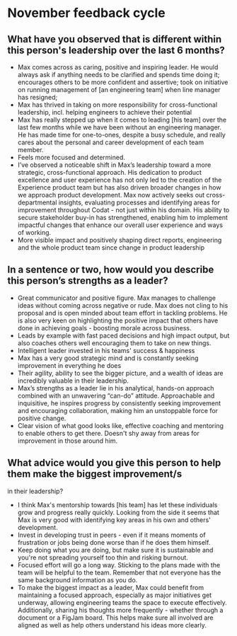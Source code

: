 # November feedback cycle

## What have you observed that is different within this person's leadership over the last 6 months?

- Max comes across as caring, positive and inspiring leader. He would always ask if
anything needs to be clarified and spends time doing it; encourages others to be
more confident and assertive; took on initiative on running management of [an engineering team]
when line manager has resigned;
- Max has thrived in taking on more responsibility for cross-functional leadership, incl.
helping engineers to achieve their potential
- Max has really stepped up when it comes to leading [his team] over the last few
months while we have been without an engineering manager. He has made time for
one-to-ones, despite a busy schedule, and really cares about the personal and
career development of each team member.
- Feels more focused and determined.
- I’ve observed a noticeable shift in Max’s leadership toward a more strategic,
cross-functional approach. His dedication to product excellence and user experience
has not only led to the creation of the Experience product team but has also driven
broader changes in how we approach product development. Max now actively seeks
out cross-departmental insights, evaluating processes and identifying areas for
improvement throughout Codat - not just within his domain. His ability to secure
stakeholder buy-in has strengthened, enabling him to implement impactful changes
that enhance our overall user experience and ways of working.
- More visible impact and positively shaping direct reports, engineering and the whole
product team since change in product leadership

## In a sentence or two, how would you describe this person’s strengths as a leader?

- Great communicator and positive figure. Max manages to challenge ideas without
coming across negative or rude. Max does not cling to his proposal and is open
minded about team effort in tackling problems. He is also very keen on highlighting
the positive impact that others have done in achieving goals - boosting morale
across business.
- Leads by example with fast paced decisions and high impact output, but also
coaches others well encouraging them to take on new things.
- Intelligent leader invested in his teams' success & happiness
- Max has a very good strategic mind and is constantly seeking improvement in
everything he does
- Their agility, ability to see the bigger picture, and a wealth of ideas are incredibly
valuable in their leadership.
- Max’s strengths as a leader lie in his analytical, hands-on approach combined with
an unwavering “can-do” attitude. Approachable and inquisitive, he inspires progress
by consistently seeking improvement and encouraging collaboration, making him an
unstoppable force for positive change.
- Clear vision of what good looks like, effective coaching and mentoring to enable
others to get there. Doesn't shy away from areas for improvement in those around
him.

## What advice would you give this person to help them make the biggest improvement/s
in their leadership?

- I think Max's mentorship towards [his team] has let these
individuals grow and progress really quickly. Looking from the side it seems that
Max is very good with identifying key areas in his own and others' development.
- Invest in developing trust in peers - even if it means moments of frustration or jobs
being done worse than if he does them himself.
- Keep doing what you are doing, but make sure it is sustainable and you're not
spreading yourself too thin and risking burnout.
- Focused effort will go a long way. Sticking to the plans made with the team will be
helpful to the team. Remember that not everyone has the same background
information as you do.
- To make the biggest impact as a leader, Max could benefit from maintaining a
focused approach, especially as major initiatives get underway, allowing
engineering teams the space to execute effectively. Additionally, sharing his
thoughts more frequently - whether through a document or a FigJam board. This helps
make sure all involved are aligned as well as help others understand his ideas
more clearly.
